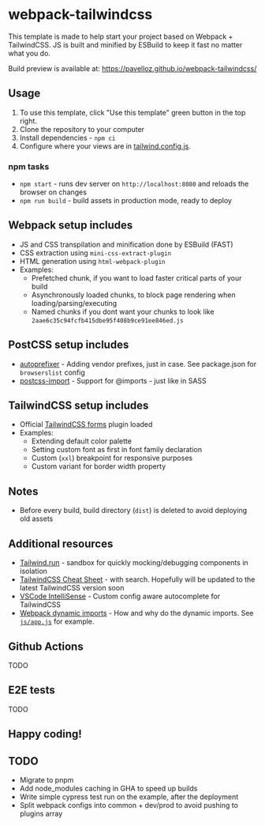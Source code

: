 # webpack-tailwindcss

This template is made to help start your project based on Webpack + TailwindCSS.
JS is built and minified by ESBuild to keep it fast no matter what you do.

Build preview is available at: https://pavelloz.github.io/webpack-tailwindcss/

## Usage

1) To use this template, click "Use this template" green button in the top right.
2) Clone the repository to your computer
3) Install dependencies - `npm ci`
4) Configure where your views are in [tailwind.config.js](https://github.com/pavelloz/webpack-tailwindcss-purgecss/blob/master/tailwind.config.js).

### npm tasks
* `npm start` - runs dev server on `http://localhost:8080` and reloads the browser on changes
* `npm run build` - build assets in production mode, ready to deploy

## Webpack setup includes
* JS and CSS transpilation and minification done by ESBuild (FAST)
* CSS extraction using `mini-css-extract-plugin`
* HTML generation using `html-webpack-plugin`
* Examples:
  * Prefetched chunk, if you want to load faster critical parts of your build
  * Asynchronously loaded chunks, to block page rendering when loading/parsing/executing
  * Named chunks if you dont want your chunks to look like `2aae6c35c94fcfb415dbe95f408b9ce91ee846ed.js`

## PostCSS setup includes
* [autoprefixer](https://github.com/postcss/autoprefixer) - Adding vendor prefixes, just in case. See package.json for `browserslist` config
* [postcss-import](https://github.com/postcss/postcss-import) - Support for @imports - just like in SASS

## TailwindCSS setup includes
* Official [TailwindCSS forms](https://tailwindcss.com/docs/plugins#forms) plugin loaded
* Examples:
  * Extending default color palette
  * Setting custom font as first in font family declaration
  * Custom (`xxl`) breakpoint for responsive purposes
  * Custom variant for border width property

## Notes
* Before every build, build directory (`dist`) is deleted to avoid deploying old assets

## Additional resources

* [Tailwind.run](https://tailwind.run/new) - sandbox for quickly mocking/debugging components in isolation
* [TailwindCSS Cheat Sheet](https://nerdcave.com/tailwind-cheat-sheet) - with search. Hopefully will be updated to the latest TailwindCSS version soon
* [VSCode IntelliSense](https://marketplace.visualstudio.com/items?itemName=bradlc.vscode-tailwindcss) - Custom config aware autocomplete for TailwindCSS
* [Webpack dynamic imports](https://medium.com/front-end-weekly/webpack-and-dynamic-imports-doing-it-right-72549ff49234) - How and why do the dynamic imports. See [`js/app.js`](src/js/app.js) for example.

## Github Actions

TODO

## E2E tests

TODO

## Happy coding!

## TODO

* Migrate to pnpm
* Add node_modules caching in GHA to speed up builds
* Write simple cypress test run on the example, after the deployment
* Split webpack configs into common + dev/prod to avoid pushing to plugins array 
